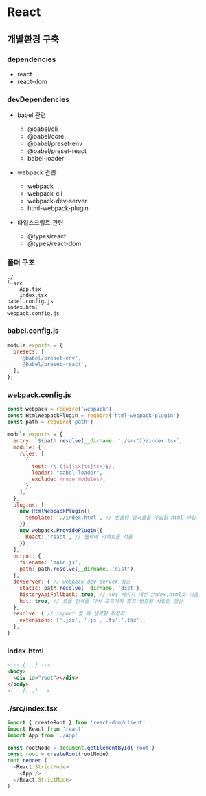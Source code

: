 # React
## 개발환경 구축
### dependencies
- react
- react-dom

### devDependencies
- babel 관련
  - @babel/cli
  - @babel/core
  - @babel/preset-env
  - @babel/preset-react
  - babel-loader

- webpack 관련
  - webpack
  - webpack-cli
  - webpack-dev-server
  - html-webpack-plugin

- 타입스크립트 관련
  - @types/react
  - @types/react-dom

### 폴더 구조
```
./
└─src
    App.tsx
    index.tsx
babel.config.js
index.html
webpack.config.js
```

### babel.config.js
```javascript
module.exports = {
  presets: [
    '@babel/preset-env',
    '@babel/preset-react',
  ],
};
```

### webpack.config.js
```javascript
const webpack = require('webpack')
const HtmlWebpackPlugin = require('html-webpack-plugin')
const path = require('path')

module.exports = {
  entry: `${path.resolve(__dirname, './src')}/index.tsx`,
  module: {
    rules: [
      {
        test: /\.(js|jsx|ts|tsx)$/,
        loader: "babel-loader",
        exclude: /node_modules/,
      },
    ],
  },
  plugins: [
    new HtmlWebpackPlugin({
      template: './index.html', // 번들링 결과물을 주입할 html 파일
    }),
    new webpack.ProvidePlugin({
      React: 'react', // 웹팩에 리액트를 적용
    }),
  ],
  output: {
    filename: 'main.js',
    path: path.resolve(__dirname, 'dist'),
  },
  devServer: { // webpack-dev-server 옵션
    static: path.resolve(__dirname, 'dist'),
    historyApiFallback: true, // 404 페이지 대신 index.html로 이동
    hot: true, // 모듈 전체를 다시 로드하지 않고 변경된 사항만 갱신
  },
  resolve: { // import 할 때 생략할 확장자
    extensions: ['.jsx', '.js','.ts','.tsx'],
  },
}
```

### index.html
```html
<!-- {...} -->
<body>
  <div id="root"></div>
</body>
<!-- {...} -->
```

### ./src/index.tsx
```javascript
import { createRoot } from 'react-dom/client'
import React from 'react'
import App from './App'

const rootNode = document.getElementById('root')
const root = createRoot(rootNode)
root.render (
  <React.StrictMode>
    <App />
  </React.StrictMode>
)
```